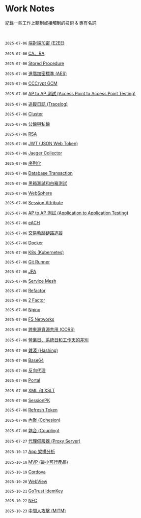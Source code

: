 # Work Notes

紀錄一些工作上聽到或接觸到的技術 & 專有名詞

<br />

`2025-07-06` [端對端加密 (E2EE)](https://github.com/Charmying/Notes-Work/issues/1)

`2025-07-06` [CA、RA](https://github.com/Charmying/Notes-Work/issues/2)

`2025-07-06` [Stored Procedure](https://github.com/Charmying/Notes-Work/issues/3)

`2025-07-06` [進階加密標準 (AES)](https://github.com/Charmying/Notes-Work/issues/4)

`2025-07-06` [CCCrypt GCM](https://github.com/Charmying/Notes-Work/issues/5)

`2025-07-06` [AP to AP 測試 (Access Point to Access Point Testing)](https://github.com/Charmying/Notes-Work/issues/6)

`2025-07-06` [追蹤日誌 (Tracelog)](https://github.com/Charmying/Notes-Work/issues/7)

`2025-07-06` [Cluster](https://github.com/Charmying/Notes-Work/issues/8)

`2025-07-06` [公鑰與私鑰](https://github.com/Charmying/Notes-Work/issues/9)

`2025-07-06` [RSA](https://github.com/Charmying/Notes-Work/issues/10)

`2025-07-06` [JWT (JSON Web Token)](https://github.com/Charmying/Notes-Work/issues/11)

`2025-07-06` [Jaeger Collector](https://github.com/Charmying/Notes-Work/issues/12)

`2025-07-06` [序列化](https://github.com/Charmying/Notes-Work/issues/13)

`2025-07-06` [Database Transaction](https://github.com/Charmying/Notes-Work/issues/14)

`2025-07-06` [黑箱測試和白箱測試](https://github.com/Charmying/Notes-Work/issues/15)

`2025-07-06` [WebSphere](https://github.com/Charmying/Notes-Work/issues/16)

`2025-07-06` [Session Attribute](https://github.com/Charmying/Notes-Work/issues/17)

`2025-07-06` [AP to AP 測試 (Application to Application Testing)](https://github.com/Charmying/Notes-Work/issues/18)

`2025-07-06` [eACH](https://github.com/Charmying/Notes-Work/issues/19)

`2025-07-06` [交易軌跡鏈路追蹤](https://github.com/Charmying/Notes-Work/issues/20)

`2025-07-06` [Docker](https://github.com/Charmying/Notes-Work/issues/21)

`2025-07-06` [K8s (Kubernetes)](https://github.com/Charmying/Notes-Work/issues/22)

`2025-07-06` [Git Runner](https://github.com/Charmying/Notes-Work/issues/23)

`2025-07-06` [JPA](https://github.com/Charmying/Notes-Work/issues/24)

`2025-07-06` [Service Mesh](https://github.com/Charmying/Notes-Work/issues/25)

`2025-07-06` [Refactor](https://github.com/Charmying/Notes-Work/issues/26)

`2025-07-06` [2 Factor](https://github.com/Charmying/Notes-Work/issues/27)

`2025-07-06` [Nginx](https://github.com/Charmying/Notes-Work/issues/28)

`2025-07-06` [F5 Networks](https://github.com/Charmying/Notes-Work/issues/29)

`2025-07-06` [跨來源資源共用 (CORS)](https://github.com/Charmying/Notes-Work/issues/30)

`2025-07-06` [營業日、系統日和工作天的差別](https://github.com/Charmying/Notes-Work/issues/31)

`2025-07-06` [雜湊 (Hashing)](https://github.com/Charmying/Notes-Work/issues/32)

`2025-07-06` [Base64](https://github.com/Charmying/Notes-Work/issues/33)

`2025-07-06` [反向代理](https://github.com/Charmying/Notes-Work/issues/34)

`2025-07-06` [Portal](https://github.com/Charmying/Notes-Work/issues/35)

`2025-07-06` [XML 和 XSLT](https://github.com/Charmying/Notes-Work/issues/36)

`2025-07-06` [SessionPK](https://github.com/Charmying/Notes-Work/issues/37)

`2025-07-06` [Refresh Token](https://github.com/Charmying/Notes-Work/issues/38)

`2025-07-06` [內聚 (Cohesion)](https://github.com/Charmying/Notes-Work/issues/39)

`2025-07-06` [耦合 (Coupling)](https://github.com/Charmying/Notes-Work/issues/40)

`2025-07-27` [代理伺服器 (Proxy Server)](https://github.com/Charmying/Notes-Work/issues/41)

`2025-10-17` [App 架構分析](https://github.com/Charmying/Notes-Work/issues/42)

`2025-10-18` [MVP (最小可行產品)](https://github.com/Charmying/Notes-Work/issues/43)

`2025-10-19` [Cordova](https://github.com/Charmying/Notes-Work/issues/44)

`2025-10-20` [WebView](https://github.com/Charmying/Notes-Work/issues/45)

`2025-10-21` [GoTrust IdemKey](https://github.com/Charmying/Notes-Work/issues/46)

`2025-10-22` [NFC](https://github.com/Charmying/Notes-Work/issues/47)

`2025-10-23` [中間人攻擊 (MITM)](https://github.com/Charmying/Notes-Work/issues/48)
